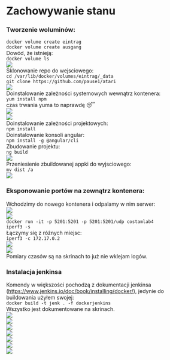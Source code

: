 # Zachowywanie stanu
### Tworzenie woluminów:
```docker volume create eintrag```  
```docker volume create ausgang```  
Dowód, że istnieją:  
```docker volume ls```  
![](<./Zrzut ekranu 2022-04-03 173526.jpg>)  
Sklonowanie repo do wejsciowego:  
```cd /var/lib/docker/volumes/eintrag/_data```  
```git clone https://github.com/pause1/atari```  
![](<./Zrzut ekranu 2022-04-03 174045.jpg>)  
Doinstalowanie zależności systemowych wewnątrz kontenera:  
```yum install npm```  
czas trwania yuma to naprawdę 😴  
![](<./Zrzut ekranu 2022-04-03 174238.jpg>)  
![](<./Zrzut ekranu 2022-04-03 174439.jpg>)  
Doinstalowanie zależności projektowych:  
```npm install```  
Doinstalowanie konsoli angular:  
```npm install -g @angular/cli```  
Zbudowanie projektu:  
```ng build```  
![](<./Zrzut ekranu 2022-04-03 180304.jpg>)  
Przeniesienie zbuildowanej appki do wyjsciowego:  
```mv dist /a```  
![](<./Zrzut ekranu 2022-04-03 180440.jpg>)  
### Eksponowanie portów na zewnątrz kontenera:  
Wchodzimy do nowego kontenera i odpalamy w nim serwer:  
![](<./Zrzut ekranu 2022-04-03 185427.jpg>)  
![](<./Zrzut ekranu 2022-04-03 181846.jpg>)  
```docker run -it -p 5201:5201 -p 5201:5201/udp costamlab4```  
```iperf3 -s```  
Łączymy się z różnych miejsc:  
```iperf3 -c 172.17.0.2```  
![](<./Zrzut ekranu 2022-04-03 182127.jpg>)  
![](<./Zrzut ekranu 2022-04-03 182323.jpg>)  
Pomiary czasów są na skrinach to już nie wklejam logów.  

### Instalacja jenkinsa  
Komendy w większości pochodzą z dokumentacji jenkinsa (https://www.jenkins.io/doc/book/installing/docker/), jedynie do buildowania użyłem swojej:  
```docker build -t jenk . -f dockerjenkins```  
Wszystko jest dokumentowane na skrinach.  
![](<./Zrzut ekranu 2022-04-03 182759.jpg>)  
![](<./Zrzut ekranu 2022-04-03 182840.jpg>)  
![](<./Zrzut ekranu 2022-04-03 183145.jpg>)  
![](<./Zrzut ekranu 2022-04-03 183154.jpg>)  
![](<./Zrzut ekranu 2022-04-03 183217.jpg>)  
![](<./Zrzut ekranu 2022-04-03 183308.jpg>)  
![](<./Zrzut ekranu 2022-04-03 183939.jpg>)  
